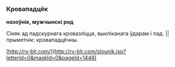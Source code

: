 ### Кровападцёк
**назоўнік, мужчынскі род**

Сіняк ад падскурнага кровазліцця, выкліканага ўдарам і пад. || прыметнік: кровападцёчны.

<a rel="author">[http://rv-blr.com/](http://rv-blr.com/slounik.jsp?letterId=0&maskId=0&pageId=1448)</a>
